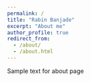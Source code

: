 ```yaml
---
permalink: /
title: "Rabin Banjade"
excerpt: "About me"
author_profile: true
redirect_from: 
  - /about/
  - /about.html
---
```


Sample text for about page
